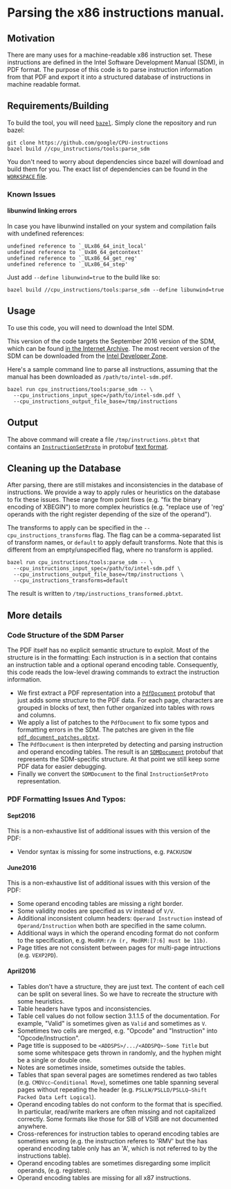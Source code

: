 
# Parsing the x86 instructions manual.

## Motivation

There are many uses for a machine-readable x86 instruction set.
These instructions are defined in the Intel Software Development
Manual (SDM), in PDF format. The purpose of this code is to parse
instruction information from that PDF and export it into a structured database
of instructions in machine readable format.


## Requirements/Building

To build the tool, you will need [`bazel`](http://bazel.io). Simply clone the
repository and run bazel:

```
git clone https://github.com/google/CPU-instructions
bazel build //cpu_instructions/tools:parse_sdm
```

You don't need to worry about dependencies since bazel will download and build
them for you. The exact list of dependencies can be found in the
[`WORKSPACE` file](WORKSPACE).

### Known Issues

#### libunwind linking errors

In case you have libunwind installed on your system and compilation fails with undefined references:

```
undefined reference to `_ULx86_64_init_local'
undefined reference to `_Ux86_64_getcontext'
undefined reference to `_ULx86_64_get_reg'
undefined reference to `_ULx86_64_step'
```

Just add `--define libunwind=true` to the build like so:

```
bazel build //cpu_instructions/tools:parse_sdm --define libunwind=true
```


## Usage

To use this code, you will need to download the Intel SDM.

This version of the code targets the September 2016 version of the SDM, which
can be found [in the Internet Archive](https://web.archive.org/web/20161029005713/http://www.intel.com/content/dam/www/public/us/en/documents/manuals/64-ia-32-architectures-software-developer-instruction-set-reference-manual-325383.pdf).
The most recent version of the SDM can be downloaded from the [Intel Developer Zone](http://www.intel.com/content/dam/www/public/us/en/documents/manuals/64-ia-32-architectures-software-developer-instruction-set-reference-manual-325383.pdf).

Here's a sample command line to parse all instructions, assuming that the manual
has been downloaded as `/path/to/intel-sdm.pdf`.

```
bazel run cpu_instructions/tools:parse_sdm -- \
  --cpu_instructions_input_spec=/path/to/intel-sdm.pdf \
  --cpu_instructions_output_file_base=/tmp/instructions
```

## Output

The above command will create a file `/tmp/instructions.pbtxt` that contains an
[`InstructionSetProto`](cpu_instructions/proto/instructions.proto) in protobuf
[text format](https://developers.google.com/protocol-buffers/docs/reference/cpp/google.protobuf.text_format).


## Cleaning up the Database

After parsing, there are still mistakes and inconsistencies in the database of
instructions. We provide a way to apply rules or heuristics on the database to
fix these issues. These range from point fixes (e.g. "fix the binary encoding of
XBEGIN") to more complex heuristics (e.g. "replace use of 'reg' operands
with the right register depending of the size of the operand").

The transforms to apply can be specified in the `--cpu_instructions_transforms`
flag. The flag can be a comma-separated list of transform names, or `default` to
apply default transforms. Note that this is different from an empty/unspecified
flag, where no transform is applied.

```
bazel run cpu_instructions/tools:parse_sdm -- \
  --cpu_instructions_input_spec=/path/to/intel-sdm.pdf \
  --cpu_instructions_output_file_base=/tmp/instructions \
  --cpu_instructions_transforms=default
```

The result is written to `/tmp/instructions_transformed.pbtxt`.

## More details

### Code Structure of the SDM Parser

The PDF itself has no explicit semantic structure to exploit. Most of the
structure is in the formatting: Each instruction is in a section that contains
an instruction table and a optional operand encoding table. Consequently, this
code reads the low-level drawing commands to extract the instruction
information.

*   We first extract a PDF representation into a
    [`PdfDocument`](cpu_instructions/x86/pdf/pdf_document.proto) protobuf that
    just adds some structure to the PDF data. For each page, characters are
    grouped in blocks of text, then futher organized into tables with rows and
    columns.
*   We apply a list of patches to the `PdfDocument` to fix some typos and
    formatting errors in the SDM. The patches are given in the file
    [`pdf_document_patches.pbtxt`](cpu_instructions/x86/pdf/pdf_document_patches.pbtxt).
*   The `PdfDocument` is then interpreted by detecting and parsing instruction
    and operand encoding tables. The result is an
    [`SDMDocument`](cpu_instructions/x86/pdf/pdf_document.proto) protobuf that
    represents the SDM-specific structure. At that point we still keep some
    PDF data for easier debugging.
*   Finally we convert the `SDMDocument` to the final `InstructionSetProto`
    representation.


### PDF Formatting Issues And Typos:

#### Sept2016

This is a non-exhaustive list of additional issues with this version of the PDF:

*   Vendor syntax is missing for some instructions, e.g. `PACKUSDW`


#### June2016

This is a non-exhaustive list of additional issues with this version of the PDF:

*   Some operand encoding tables are missing a right border.
*   Some validity modes are specified as `VV` instead of `V/V`.
*   Additional inconsistent column headers: `Operand Instruction` instead of
    `Operand/Instruction` when both are specified in the same column.
*   Additional ways in which the operand encoding format do not conform to the
    specification, e.g. `ModRM:r/m (r, ModRM:[7:6] must be 11b)`.
*   Page titles are not consistent between pages for multi-page intructions
    (e.g. `VEXP2PD`).


#### April2016

*   Tables don't have a structure, they are just text. The content of each cell
    can be split on several lines. So we have to recreate the structure with
    some heuristics.
*   Table headers have typos and inconsistencies.
*   Table cell values do not follow section 3.1.1.5 of the documentation. For
    example, "Valid" is sometimes given as `Valid` and sometimes as `V`.
*   Sometimes two cells are merged, e.g. "Opcode" and "Instruction" into
    "Opcode/Instruction".
*   Page title is supposed to be `<ADDSPS>/.../<ADDSPQ>-Some Title` but some
    some whitespace gets thrown in randomly, and the hyphen might be a single or
    double one.
*   Notes are sometimes inside, sometimes outside the tables.
*   Tables that span several pages are sometimes rendered as two tables (e.g.
    `CMOVcc—Conditional Move`), sometimes one table spanning several pages
    without repeating the header (e.g. `PSLLW/PSLLD/PSLLQ—Shift Packed Data Left
    Logical`).
*   Operand encoding tables do not conform to the format that is specified. In
    particular, read/write markers are often missing and not capitalized
    correctly. Some formats like those for SIB of VSIB are not documented
    anywhere.
*   Cross-references for instruction tables to operand encoding tables are
    sometimes wrong (e.g. the instruction referes to 'RMV' but the has operand
    encoding table only has an 'A', which is not referred to by the instructions
    table).
*   Operand encoding tables are sometimes disregarding some implicit operands,
    (e.g. registers).
*   Operand encoding tables are missing for all x87 instructions.

